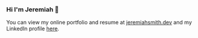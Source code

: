 ### Hi I'm Jeremiah 👋

You can view my online portfolio and resume at [jeremiahsmith.dev](https://www.jeremiahsmith.dev) and my LinkedIn profile [here](linkedin.com/in/jeremiah-smith-4b946598/).

<!--
**psygypsie/psygypsie** is a ✨ _special_ ✨ repository because its `README.md` (this file) appears on your GitHub profile.

Here are some ideas to get you started:

- 🔭 I’m currently working on ...
- 🌱 I’m currently learning ...
- 👯 I’m looking to collaborate on ...
- 🤔 I’m looking for help with ...
- 💬 Ask me about ...
- 📫 How to reach me: ...
- 😄 Pronouns: ...
- ⚡ Fun fact: ...
-->
